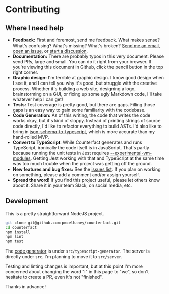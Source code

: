 # Contributing

## Where I need help

- **Feedback:** First and foremost, send me feedback. What makes sense? What's confusing? What's missing? What's broken? [Send me an email](pmcelhaney@gmail.com), [open an issue](https://github.com/pmcelhaney/counterfact/issues/new), or [start a discussion](https://github.com/pmcelhaney/counterfact/discussions).
- **Documentation:** There are probably typos in this very document. Please send PRs, large and small. You can do it right from your browser. If you're viewing this document in Github, click the pencil button in the top right corner.
- **Graphic design:** I'm terrible at graphic design. I know good design when I see it, and I can tell you why it's good, but struggle with the creative process. Whether it's building a web site, designing a logo, brainstorming on a GUI, or fixing up some ugly Markdown code, I'll take whatever help I can get!
- **Tests:** Test coverage is pretty good, but there are gaps. Filling those gaps is an easy way to gain some familiarity with the codebase.
- **Code Generation:** As of this writing, the code that writes the code works okay, but it's kind of sloppy. Instead of printing strings of source code directly, I'd like to refactor everything to build ASTs. I'd also like to bring in [json-schema-to-typescript](https://github.com/bcherny/json-schema-to-typescript), which is more accurate than my hand-rolled MVP.
- **Convert to TypeScript**: While Counterfact generates and runs TypeScript, ironically the code itself is in JavaScript. That's partly because running the unit tests in Jest requires [--experimental-vm-modules](https://jestjs.io/docs/ecmascript-modules). Getting Jest working with that and TypeScript at the same time was too much trouble when the project was getting off the ground.
- **New features and bug fixes:** See the [issues list](https://github.com/pmcelhaney/counterfact/issues). If you plan on working on something, please add a comment and/or assign yourself.
- **Spread the word!** If you find this project useful, please let others know about it. Share it in your team Slack, on social media, etc.

## Development

This is a pretty straightforward NodeJS project.

```sh
git clone git@github.com:pmcelhaney/counterfact.git
cd counterfact
npm install
npm lint
npm test
```

The [code generator](./src/typescript-generator/README.md) is under `src/typescript-generator`. The server is directly under `src`. I'm planning to move it to `src/server`.

Testing and linting changes is important, but at this point I'm more concerned about changing the word "I" in this page to "we", so don't hesitate to create a PR, even it's not "finished".

Thanks in advance!

